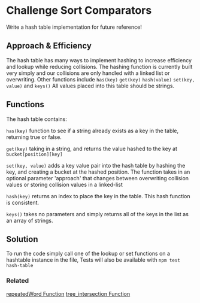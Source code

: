 # Challenge Sort Comparators

Write a hash table implementation for future reference!

## Approach & Efficiency

The hash table has many ways to implement hashing to increase efficiency and lookup while reducing collisions. The hashing function is currently built very simply and our collisions are only handled with a linked list or overwriting.
Other functions include `has(key)` `get(key)` `hash(value)` `set(key, value)` and `keys()` All values placed into this table should be strings.

## Functions

The hash table contains:

`has(key)` function to see if a string already exists as a key in the table, returning true or false.

`get(key)` taking in a string, and returns the value hashed to the key at `bucket[position][key]`

`set(key, value)` adds a key value pair into the hash table by hashing the key, and creating a bucket at the hashed position. The function takes in an optional parameter 'approach' that changes between overwriting collision values or storing collision values in a linked-list

`hash(key)` returns an index to place the key in the table. This hash function is consistent.

`keys()` takes no parameters and simply returns all of the keys in the list as an array of strings.

## Solution

<!-- Show how to run your code, and examples of it in action -->

To run the code simply call one of the lookup or set functions on a hashtable instance in the file, Tests will also be available with `npm test hash-table`

### Related

[repeatedWord Function](./repeatedWord/README.md)
[tree_intersection Function](./tree_intersection/README.md)
